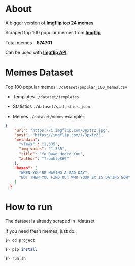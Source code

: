 # About

A bigger version of **[Imgflip top 24 memes](https://www.kaggle.com/dylanwenzlau/imgflip-meme-text-samples-for-top-24-memes)**

Scraped top 100 popular memes from **[Imgflip](https://imgflip.com/)**

Total memes - **574701**

Can be used with **[Imgflip API](https://api.imgflip.com/)**

# Memes Dataset


Top 100 popular memes ```./dataset/popular_100_memes.csv```

- Templates ```./dataset/templates```

- Statistics ```./dataset/statistics.json```

- Memes ```./dataset/memes```
  example:
```json
{
    "url": "https://i.imgflip.com/3pxtz2.jpg",
    "post": "https://imgflip.com/i/3pxtz2",
    "metadata":
      "views" : "1,335",
      "img-votes": "1,335",
      "title": "Yo Dawg Heard You",
      "author": "Trouble869"
    },
    "boxes": [
      "WHEN YOU'RE HAVING A BAD DAY",
      "BUT THEN YOU FIND OUT WHO YOUR EX IS DATING NOW"
    ]
  }
```


# How to run
The dataset is already scraped in ./dataset

If you need fresh memes, just do:
```sh
$> cd project
```
```sh
$> pip install
```
```sh
$> run.sh 
```
